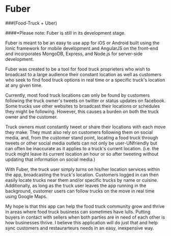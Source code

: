 # Fuber
###(Food-Truck + Uber)

####*Please note: Fuber is still in its development stage.

Fuber is meant to be an easy to use app for iOS or Android built using the Ionic framework for mobile development and AngularJS on the front-end and incorporates MongoDB, Express, and Node.js for server-side development.

Fuber was created to be a tool for food truck proprieters who wish to broadcast to a large audience their constant location as well as customers who seek to find food truck options in real time or a specific truck's location at any given time.

Currently, most food truck locations can only be found by customers following the truck owner's tweets on twitter or status updates on facebook.  Some trucks use other websites to broadcast their locations or schedules they might be following.  However, this causes a burden on both the truck owner and the customer.  

Truck owners must constantly tweet or share their locations with each move they make.  They must also rely on customers following them on social media, and, from the customer stand point, locating a food truck through tweets or other social media outlets can not only be user-UNfriendly but can often be inaccurate as it applies to a truck's current location. (i.e. the truck might leave its current location an hour or so after tweeting without updating that information on social media.)

With Fuber, the truck user simply turns on his/her location services within the app, broadcasting the truck's location.  Customers logged in can then easily locate trucks near them and/or specific trucks by name or cuisine.  Additionally, as long as the truck user leaves the app running in the background, customer users can follow trucks on the move in real time using Google Maps.

My hope is that this app can help the food truck community grow and thrive in areas where food truck business can sometimes have lulls.  Putting buyers in contact with sellers when both parties are in need of each other is how businesses thrive.  I believe this application will do just that and help sync customers and restaurarteurs needs in an easy, inexpensive way.
